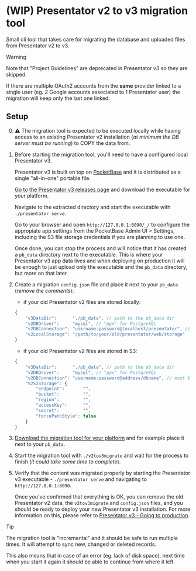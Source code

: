 (WIP) Presentator v2 to v3 migration tool
======================================================================

Small cli tool that takes care for migrating the database and uploaded files from Presentator v2 to v3.

> [!WARNING]
> Note that "Project Guidelines" are deprecated in Presentator v3 so they are skipped.
>
> If there are multiple OAuth2 accounts from the **same** provider linked to a single user (eg. 2 Google accounts associated to 1 Presentator user) the migration will keep only the last one linked.


## Setup

0. ⚠️ The migration tool is expected to be executed locally while having access to an existing Presentator v2 installation (_at minimum the DB server must be running_) to COPY the data from.

1. Before starting the migration tool, you'll need to have a configured local Presentator v3.

    Presentator v3 is built on top on [PocketBase](https://pocketbase.io) and it is distributed as a single "all-in-one" portable file.

    [Go to the Presentator v3 releases page](https://github.com/presentator/presentator/releases) and download the executable for your platform.

    Navigate to the extracted directory and start the executable with `./presentator serve`.

    Go to your browser and open `http://127.0.0.1:8090/_/` to configure the appropiate app settings from the PocketBase Admin UI > Settings, including the S3 file storage credentials if you are planning to use one.

    Once done, you can stop the process and will notice that it has created a `pb_data` directory next to the executable. This is where your Presentator v3 app data lives and when deploying on production it will be enough to just upload only the executable and the `pb_data` directory, but more on that later.

3. Create a migration `config.json` file and place it next to your `pb_data` (_remove the comments_):

    - if your old Presentator v2 files are stored locally:
    ```js
    {
        "v3DataDir":      "./pb_data", // path to the pb_data dir
        "v2DBDriver":     "mysql", // "pgx" for PostgreSQL
        "v2DBConnection": "username:password@localhost/presentator", // must be a valid DSN
        "v2LocalStorage": "/path/to/your/old/presentator/web/storage"
    }
    ```

    - if your old Presentator v2 files are stored in S3:
    ```js
    {
        "v3DataDir":      "./pb_data", // path to the pb_data dir
        "v2DBDriver":     "mysql", // "pgx" for PostgreSQL
        "v2DBConnection": "username:password@address/dbname", // must be a valid DSN
        "V2S3Storage": {
            "endpoint":       "",
            "bucket":         "",
            "region":         "",
            "accessKey":      "",
            "secret":         "",
            "forcePathStyle": false
        }
    }
    ```

4. [Download the migration tool for your platform](https://github.com/presentator/v2tov3migrate/releases) and for example place it next to your `pb_data`.

5. Start the migration tool with `./v2tov3migrate` and wait for the process to finish (_it could take some time to complete_).

6. Verify that the content was migrated properly by starting the Presentator v3 executable - `./presentator serve` and navigating to `http://127.0.0.1:8090`.

   Once you've confirmed that everything is OK, you can remove the old Presentator v2 data, the `v2tov3migrate` and `config.json` files, and you should be ready to deploy your new Presentator v3 installation.
   For more information on this, please refer to [Presentator v3 - Going to production](https://github.com/presentator/presentator#going-to-production).

> [!TIP]
> The migration tool is "incremental" and it should be safe to run multiple times.
> It will attempt to sync new, changed or deleted records.
>
> This also means that in case of an error (eg. lack of disk space), next time when you start it again it should be able to continue from where it left.
